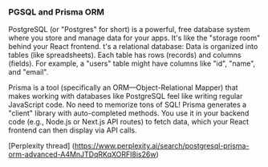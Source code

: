 ### PGSQL and Prisma ORM

PostgreSQL (or "Postgres" for short) is a powerful, free database system where you store and manage data for your apps. It's like the "storage room" behind your React frontend.
t's a relational database: Data is organized into tables (like spreadsheets). Each table has rows (records) and columns (fields). For example, a "users" table might have columns like "id", "name", and "email".

Prisma is a tool (specifically an ORM—Object-Relational Mapper) that makes working with databases like PostgreSQL feel like writing regular JavaScript code. No need to memorize tons of SQL!
Prisma generates a "client" library with auto-completed methods. You use it in your backend code (e.g., Node.js or Next.js API routes) to fetch data, which your React frontend can then display via API calls.

[Perplexity thread] (https://www.perplexity.ai/search/postgresql-prisma-orm-advanced-A4MnJTDqRKqXORFI8is26w)
